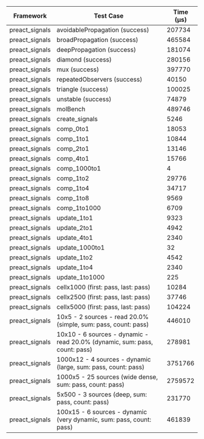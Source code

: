 | Framework | Test Case | Time (μs) |
| --- | --- | --- |
| preact_signals | avoidablePropagation (success) | 207734 |
| preact_signals | broadPropagation (success) | 465584 |
| preact_signals | deepPropagation (success) | 181074 |
| preact_signals | diamond (success) | 280156 |
| preact_signals | mux (success) | 397770 |
| preact_signals | repeatedObservers (success) | 40150 |
| preact_signals | triangle (success) | 100025 |
| preact_signals | unstable (success) | 74879 |
| preact_signals | molBench | 489746 |
| preact_signals | create_signals | 5246 |
| preact_signals | comp_0to1 | 18053 |
| preact_signals | comp_1to1 | 10844 |
| preact_signals | comp_2to1 | 13146 |
| preact_signals | comp_4to1 | 15766 |
| preact_signals | comp_1000to1 | 4 |
| preact_signals | comp_1to2 | 29776 |
| preact_signals | comp_1to4 | 34717 |
| preact_signals | comp_1to8 | 9569 |
| preact_signals | comp_1to1000 | 6709 |
| preact_signals | update_1to1 | 9323 |
| preact_signals | update_2to1 | 4942 |
| preact_signals | update_4to1 | 2340 |
| preact_signals | update_1000to1 | 32 |
| preact_signals | update_1to2 | 4542 |
| preact_signals | update_1to4 | 2340 |
| preact_signals | update_1to1000 | 225 |
| preact_signals | cellx1000 (first: pass, last: pass) | 10284 |
| preact_signals | cellx2500 (first: pass, last: pass) | 37746 |
| preact_signals | cellx5000 (first: pass, last: pass) | 104224 |
| preact_signals | 10x5 - 2 sources - read 20.0% (simple, sum: pass, count: pass) | 446010 |
| preact_signals | 10x10 - 6 sources - dynamic - read 20.0% (dynamic, sum: pass, count: pass) | 278981 |
| preact_signals | 1000x12 - 4 sources - dynamic (large, sum: pass, count: pass) | 3751766 |
| preact_signals | 1000x5 - 25 sources (wide dense, sum: pass, count: pass) | 2759572 |
| preact_signals | 5x500 - 3 sources (deep, sum: pass, count: pass) | 231770 |
| preact_signals | 100x15 - 6 sources - dynamic (very dynamic, sum: pass, count: pass) | 461839 |
